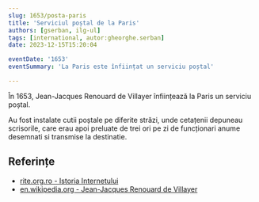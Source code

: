 ```yaml
---
slug: 1653/posta-paris
title: 'Serviciul poștal de la Paris'
authors: [gserban, ilg-ul]
tags: [international, autor:gheorghe.serban]
date: 2023-12-15T15:20:04

eventDate: '1653'
eventSummary: 'La Paris este înființat un serviciu poștal'

---
```


În 1653, Jean-Jacques Renouard de Villayer înființează la Paris un serviciu poștal.

<!-- truncate -->

Au fost instalate cutii poștale pe diferite străzi, unde cetațenii depuneau scrisorile, care erau apoi preluate de trei ori pe zi de funcționari anume desemnati si transmise la destinatie.

## Referințe

- [rite.org.ro - Istoria Internetului](https://rite.org.ro/istoria-internetului/)
- [en.wikipedia.org - Jean-Jacques Renouard de Villayer](https://en.wikipedia.org/wiki/Jean-Jacques_Renouard_de_Villayer)
